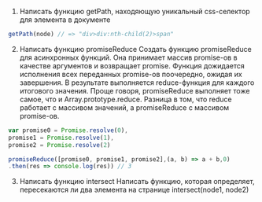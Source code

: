 1. Написать функцию getPath, находяющую уникальный css-селектор для элемента в документе
```js
getPath(node) // => "div>div:nth-child(2)>span"
```
2. Написать функцию promiseReduce
Создать функцию promiseReduce для асинхронных функций. Она принимает массив promise-ов в качестве аргументов и возвращает promise. Функция дожидается исполнения всех переданных promise-ов поочередно, ожидая их завершения. В результате выполняется reduce-функция для каждого итогового значения.
Проще говоря, promiseReduce выполняет тоже самое, что и Array.prototype.reduce. Разница в том, что reduce работает с массивом значений, а promiseReduce с массивом promise-ов.

```js
var promise0 = Promise.resolve(0),
promise1 = Promise.resolve(1),
promise2 = Promise.resolve(2)

promiseReduce([promise0, promise1, promise2],(a, b) => a + b,0)
.then(res => console.log(res)) // 3
```





3. Написать функцию intersect
Написать функцию, которая определяет, пересекаются ли два элемента на странице
intersect(node1, node2)
